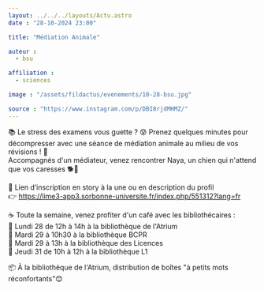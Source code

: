 ```yaml
---
layout: ../../../layouts/Actu.astro
date : "28-10-2024 23:00"

title: "Médiation Animale"

auteur :
  - bsu

affiliation :
  - sciences

image : "/assets/fildactus/evenements/10-28-bsu.jpg"

source : "https://www.instagram.com/p/DBI8rjdMHMZ/"
---
```


📚 Le stress des examens vous guette ? 😰 Prenez quelques minutes pour décompresser avec une séance de médiation animale au milieu de vos révisions ! 🐾  
Accompagnés d'un médiateur, venez rencontrer Naya, un chien qui n'attend que vos caresses 🐕💛

🔗 Lien d’inscription en story à la une ou en description du profil  
👉 https://lime3-app3.sorbonne-universite.fr/index.php/551312?lang=fr

☕️ Toute la semaine, venez profiter d'un café avec les bibliothécaires :  
📅 Lundi 28 de 12h à 14h à la bibliothèque de l'Atrium  
📅 Mardi 29 à 10h30 à la bibliothèque BCPR  
📅 Mardi 29 à 13h à la bibliothèque des Licences  
📅 Jeudi 31 de 10h à 12h à la bibliothèque L1

📦 À la bibliothèque de l'Atrium, distribution de boîtes "à petits mots réconfortants"😊